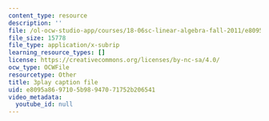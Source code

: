 ```yaml
---
content_type: resource
description: ''
file: /ol-ocw-studio-app/courses/18-06sc-linear-algebra-fall-2011/e8095a8697105b98947071752b206541_My5w4MXWBew.vtt
file_size: 15778
file_type: application/x-subrip
learning_resource_types: []
license: https://creativecommons.org/licenses/by-nc-sa/4.0/
ocw_type: OCWFile
resourcetype: Other
title: 3play caption file
uid: e8095a86-9710-5b98-9470-71752b206541
video_metadata:
  youtube_id: null
---
```

